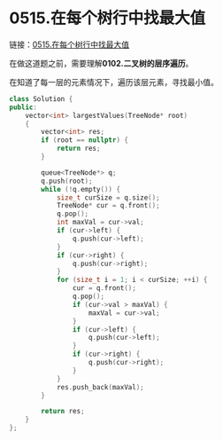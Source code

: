 # 0515.在每个树行中找最大值

链接：[0515.在每个树行中找最大值](https://leetcode.cn/problems/find-largest-value-in-each-tree-row/)

在做这道题之前，需要理解**0102.二叉树的层序遍历**。

在知道了每一层的元素情况下，遍历该层元素，寻找最小值。

```c++
class Solution {
public:
    vector<int> largestValues(TreeNode* root)
    {
        vector<int> res;
        if (root == nullptr) {
            return res;
        }

        queue<TreeNode*> q;
        q.push(root);
        while (!q.empty()) {
            size_t curSize = q.size();
            TreeNode* cur = q.front();
            q.pop();
            int maxVal = cur->val;
            if (cur->left) {
                q.push(cur->left);
            }
            if (cur->right) {
                q.push(cur->right);
            }
            for (size_t i = 1; i < curSize; ++i) {
                cur = q.front();
                q.pop();
                if (cur->val > maxVal) {
                    maxVal = cur->val;
                }
                if (cur->left) {
                    q.push(cur->left);
                }
                if (cur->right) {
                    q.push(cur->right);
                }
            }
            res.push_back(maxVal);
        }

        return res;
    }
};

```
